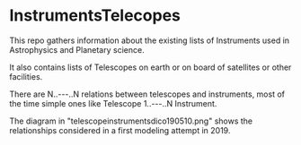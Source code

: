 # InstrumentsTelecopes
This repo gathers information about the existing lists of Instruments 
used in Astrophysics and Planetary science. 

It also contains lists of Telescopes on earth or on board of satellites or other facilities.

There are N..---..N relations between telescopes and instruments, most of the time simple ones like 
Telescope 1..---..N Instrument. 

The diagram in "telescopeinstrumentsdico190510.png" shows the relationships considered in a first modeling attempt in 2019. 
